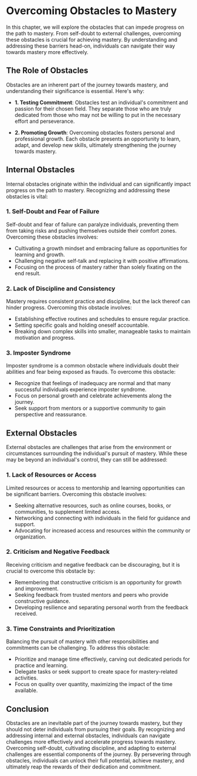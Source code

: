 Overcoming Obstacles to Mastery
========================================

In this chapter, we will explore the obstacles that can impede progress on the path to mastery. From self-doubt to external challenges, overcoming these obstacles is crucial for achieving mastery. By understanding and addressing these barriers head-on, individuals can navigate their way towards mastery more effectively.

The Role of Obstacles
---------------------

Obstacles are an inherent part of the journey towards mastery, and understanding their significance is essential. Here's why:

* **1. Testing Commitment**: Obstacles test an individual's commitment and passion for their chosen field. They separate those who are truly dedicated from those who may not be willing to put in the necessary effort and perseverance.

* **2. Promoting Growth**: Overcoming obstacles fosters personal and professional growth. Each obstacle presents an opportunity to learn, adapt, and develop new skills, ultimately strengthening the journey towards mastery.

Internal Obstacles
------------------

Internal obstacles originate within the individual and can significantly impact progress on the path to mastery. Recognizing and addressing these obstacles is vital:

### 1. Self-Doubt and Fear of Failure

Self-doubt and fear of failure can paralyze individuals, preventing them from taking risks and pushing themselves outside their comfort zones. Overcoming these obstacles involves:

* Cultivating a growth mindset and embracing failure as opportunities for learning and growth.
* Challenging negative self-talk and replacing it with positive affirmations.
* Focusing on the process of mastery rather than solely fixating on the end result.

### 2. Lack of Discipline and Consistency

Mastery requires consistent practice and discipline, but the lack thereof can hinder progress. Overcoming this obstacle involves:

* Establishing effective routines and schedules to ensure regular practice.
* Setting specific goals and holding oneself accountable.
* Breaking down complex skills into smaller, manageable tasks to maintain motivation and progress.

### 3. Imposter Syndrome

Imposter syndrome is a common obstacle where individuals doubt their abilities and fear being exposed as frauds. To overcome this obstacle:

* Recognize that feelings of inadequacy are normal and that many successful individuals experience imposter syndrome.
* Focus on personal growth and celebrate achievements along the journey.
* Seek support from mentors or a supportive community to gain perspective and reassurance.

External Obstacles
------------------

External obstacles are challenges that arise from the environment or circumstances surrounding the individual's pursuit of mastery. While these may be beyond an individual's control, they can still be addressed:

### 1. Lack of Resources or Access

Limited resources or access to mentorship and learning opportunities can be significant barriers. Overcoming this obstacle involves:

* Seeking alternative resources, such as online courses, books, or communities, to supplement limited access.
* Networking and connecting with individuals in the field for guidance and support.
* Advocating for increased access and resources within the community or organization.

### 2. Criticism and Negative Feedback

Receiving criticism and negative feedback can be discouraging, but it is crucial to overcome this obstacle by:

* Remembering that constructive criticism is an opportunity for growth and improvement.
* Seeking feedback from trusted mentors and peers who provide constructive guidance.
* Developing resilience and separating personal worth from the feedback received.

### 3. Time Constraints and Prioritization

Balancing the pursuit of mastery with other responsibilities and commitments can be challenging. To address this obstacle:

* Prioritize and manage time effectively, carving out dedicated periods for practice and learning.
* Delegate tasks or seek support to create space for mastery-related activities.
* Focus on quality over quantity, maximizing the impact of the time available.

Conclusion
----------

Obstacles are an inevitable part of the journey towards mastery, but they should not deter individuals from pursuing their goals. By recognizing and addressing internal and external obstacles, individuals can navigate challenges more effectively and accelerate progress towards mastery. Overcoming self-doubt, cultivating discipline, and adapting to external challenges are essential components of the journey. By persevering through obstacles, individuals can unlock their full potential, achieve mastery, and ultimately reap the rewards of their dedication and commitment.
